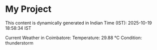 # My Project

This content is dynamically generated in Indian Time (IST): 2025-10-19 18:58:34 IST


Current Weather in Coimbatore:
Temperature: 29.88 °C
Condition: thunderstorm

